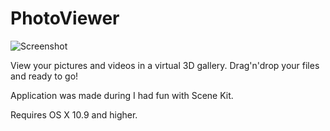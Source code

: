 PhotoViewer
===========

![Screenshot](http://i59.tinypic.com/295frll.png "Photo Viewer")


View your pictures and videos in a virtual 3D gallery. Drag'n'drop your files and ready to go!

Application was made during I had fun with Scene Kit.

Requires OS X 10.9 and higher.
